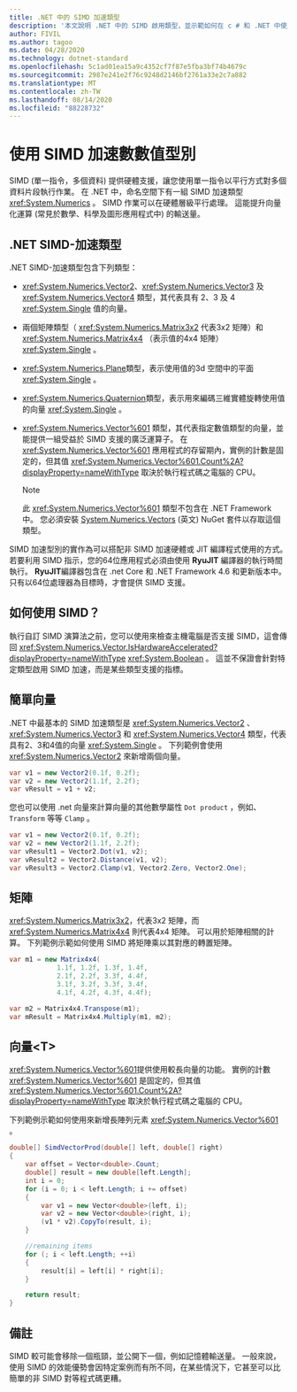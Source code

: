 ```yaml
---
title: .NET 中的 SIMD 加速類型
description: '本文說明 .NET 中的 SIMD 啟用類型，並示範如何在 c # 和 .NET 中使用硬體 SIMD 作業。'
author: FIVIL
ms.author: tagoo
ms.date: 04/28/2020
ms.technology: dotnet-standard
ms.openlocfilehash: 5c1ad01ea15a9c4352cf7f87e5fba3bf74b4679c
ms.sourcegitcommit: 2987e241e2f76c9248d2146bf2761a33e2c7a882
ms.translationtype: MT
ms.contentlocale: zh-TW
ms.lasthandoff: 08/14/2020
ms.locfileid: "88228732"
---
```

# <a name="use-simd-accelerated-numeric-types"></a>使用 SIMD 加速數數值型別

SIMD (單一指令，多個資料) 提供硬體支援，讓您使用單一指令以平行方式對多個資料片段執行作業。 在 .NET 中，命名空間下有一組 SIMD 加速類型 <xref:System.Numerics> 。 SIMD 作業可以在硬體層級平行處理。 這能提升向量化運算 (常見於數學、科學及圖形應用程式中) 的輸送量。

## <a name="net-simd-accelerated-types"></a>.NET SIMD-加速類型

.NET SIMD-加速類型包含下列類型：

- <xref:System.Numerics.Vector2>、<xref:System.Numerics.Vector3> 及 <xref:System.Numerics.Vector4> 類型，其代表具有 2、3 及 4 <xref:System.Single> 值的向量。

- 兩個矩陣類型（ <xref:System.Numerics.Matrix3x2> 代表3x2 矩陣）和 <xref:System.Numerics.Matrix4x4> （表示值的4x4 矩陣） <xref:System.Single> 。

- <xref:System.Numerics.Plane>類型，表示使用值的3d 空間中的平面 <xref:System.Single> 。

- <xref:System.Numerics.Quaternion>類型，表示用來編碼三維實體旋轉使用值的向量 <xref:System.Single> 。

- <xref:System.Numerics.Vector%601> 類型，其代表指定數值類型的向量，並能提供一組受益於 SIMD 支援的廣泛運算子。 在 <xref:System.Numerics.Vector%601> 應用程式的存留期內，實例的計數是固定的，但其值 <xref:System.Numerics.Vector%601.Count%2A?displayProperty=nameWithType> 取決於執行程式碼之電腦的 CPU。

  > [!NOTE]
  > 此 <xref:System.Numerics.Vector%601> 類型不包含在 .NET Framework 中。 您必須安裝 [System.Numerics.Vectors](https://www.nuget.org/packages/System.Numerics.Vectors) \(英文\) NuGet 套件以存取這個類型。
  
SIMD 加速型別的實作為可以搭配非 SIMD 加速硬體或 JIT 編譯程式使用的方式。 若要利用 SIMD 指示，您的64位應用程式必須由使用 **RyuJIT** 編譯器的執行時間執行。 **RyuJIT**編譯器包含在 .net Core 和 .NET Framework 4.6 和更新版本中。 只有以64位處理器為目標時，才會提供 SIMD 支援。

## <a name="how-to-use-simd"></a>如何使用 SIMD？

執行自訂 SIMD 演算法之前，您可以使用來檢查主機電腦是否支援 SIMD，這會傳回 <xref:System.Numerics.Vector.IsHardwareAccelerated?displayProperty=nameWithType> <xref:System.Boolean> 。 這並不保證會針對特定類型啟用 SIMD 加速，而是某些類型支援的指標。

## <a name="simple-vectors"></a>簡單向量

.NET 中最基本的 SIMD 加速類型是 <xref:System.Numerics.Vector2> 、 <xref:System.Numerics.Vector3> 和 <xref:System.Numerics.Vector4> 類型，代表具有2、3和4值的向量 <xref:System.Single> 。 下列範例會使用 <xref:System.Numerics.Vector2> 來新增兩個向量。

```csharp
var v1 = new Vector2(0.1f, 0.2f);
var v2 = new Vector2(1.1f, 2.2f);
var vResult = v1 + v2;
```

您也可以使用 .net 向量來計算向量的其他數學屬性 `Dot product` ，例如、 `Transform` 等等 `Clamp` 。

```csharp
var v1 = new Vector2(0.1f, 0.2f);
var v2 = new Vector2(1.1f, 2.2f);
var vResult1 = Vector2.Dot(v1, v2);
var vResult2 = Vector2.Distance(v1, v2);
var vResult3 = Vector2.Clamp(v1, Vector2.Zero, Vector2.One);
```

## <a name="matrix"></a>矩陣

<xref:System.Numerics.Matrix3x2>，代表3x2 矩陣，而 <xref:System.Numerics.Matrix4x4> 則代表4x4 矩陣。 可以用於矩陣相關的計算。 下列範例示範如何使用 SIMD 將矩陣乘以其對應的轉置矩陣。

```csharp
var m1 = new Matrix4x4(
            1.1f, 1.2f, 1.3f, 1.4f,
            2.1f, 2.2f, 3.3f, 4.4f,
            3.1f, 3.2f, 3.3f, 3.4f,
            4.1f, 4.2f, 4.3f, 4.4f);

var m2 = Matrix4x4.Transpose(m1);
var mResult = Matrix4x4.Multiply(m1, m2);
```

## <a name="vectort"></a>向量\<T>

<xref:System.Numerics.Vector%601>提供使用較長向量的功能。 實例的計數 <xref:System.Numerics.Vector%601> 是固定的，但其值 <xref:System.Numerics.Vector%601.Count%2A?displayProperty=nameWithType> 取決於執行程式碼之電腦的 CPU。

下列範例示範如何使用來新增長陣列元素 <xref:System.Numerics.Vector%601> 。

```csharp
double[] SimdVectorProd(double[] left, double[] right)
{
    var offset = Vector<double>.Count;
    double[] result = new double[left.Length];
    int i = 0;
    for (i = 0; i < left.Length; i += offset)
    {
        var v1 = new Vector<double>(left, i);
        var v2 = new Vector<double>(right, i);
        (v1 * v2).CopyTo(result, i);
    }

    //remaining items
    for (; i < left.Length; ++i)
    {
        result[i] = left[i] * right[i];
    }

    return result;
}
```

## <a name="remarks"></a>備註

SIMD 較可能會移除一個瓶頸，並公開下一個，例如記憶體輸送量。 一般來說，使用 SIMD 的效能優勢會因特定案例而有所不同，在某些情況下，它甚至可以比簡單的非 SIMD 對等程式碼更糟。
